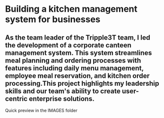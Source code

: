 # Building a kitchen management system for businesses
As the team leader of the Tripple3T team, I led the development of a corporate canteen management system. This system streamlines meal planning and ordering processes with features including daily menu management, employee meal reservation, and kitchen order processing.This project highlights my leadership skills and our team's ability to create user-centric enterprise solutions.
-----------------------------------
Quick preview in the IMAGES folder
